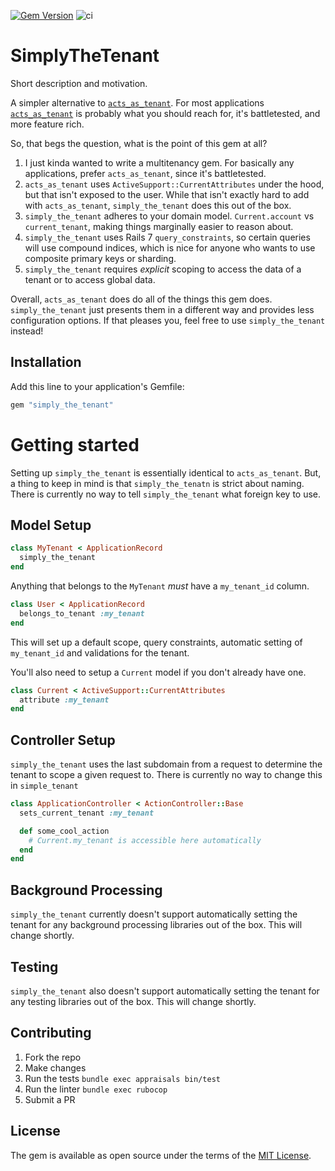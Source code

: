 [![Gem Version](https://badge.fury.io/rb/simply_the_tenant.svg)](https://badge.fury.io/rb/simply_the_tenant) ![ci](https://github.com/MSILycanthropy/simply_the_tenant/actions/workflows/ci.yml/badge.svg)

# SimplyTheTenant
Short description and motivation.

A simpler alternative to [`acts_as_tenant`](https://github.com/ErwinM/acts_as_tenant). For most applications [`acts_as_tenant`](https://github.com/ErwinM/acts_as_tenant) is probably what you should reach for, it's battletested, and more feature rich.

So, that begs the question, what is the point of this gem at all?

1. I just kinda wanted to write a multitenancy gem. For basically any applications, prefer `acts_as_tenant`, since it's battletested.
2. `acts_as_tenant` uses `ActiveSupport::CurrentAttributes` under the hood, but that isn't exposed to the user. While that isn't exactly hard to add with `acts_as_tenant`, `simply_the_tenant` does this out of the box.
3. `simply_the_tenant` adheres to your domain model. `Current.account` vs `current_tenant`, making things marginally easier to reason about.
4. `simply_the_tenant` uses Rails 7 `query_constraints`, so certain queries will use compound indices, which is nice for anyone who wants to use composite primary keys or sharding.
5. `simply_the_tenant` requires _explicit_ scoping to access the data of a tenant or to access global data.

Overall, `acts_as_tenant` does do all of the things this gem does. `simply_the_tenant` just presents them in a different way and provides less configuration options. If that pleases you, feel free to use `simply_the_tenant` instead!

## Installation
Add this line to your application's Gemfile:

```ruby
gem "simply_the_tenant"
```

# Getting started
Setting up `simply_the_tenant` is essentially identical to `acts_as_tenant`. But, a thing to keep in mind is that `simply_the_tenatn` is strict about naming. There is currently no way to tell `simply_the_tenant` what foreign key to use.

## Model Setup
```ruby
class MyTenant < ApplicationRecord
  simply_the_tenant
end
```

Anything that belongs to the `MyTenant` _must_ have a `my_tenant_id` column.
```ruby
class User < ApplicationRecord
  belongs_to_tenant :my_tenant
end
```

This will set up a default scope, query constraints, automatic setting of `my_tenant_id` and validations for the tenant.

You'll also need to setup a `Current` model if you don't already have one.
```ruby
class Current < ActiveSupport::CurrentAttributes
  attribute :my_tenant
end
```

## Controller Setup
`simply_the_tenant` uses the last subdomain from a request to determine the tenant to scope a given request to. There is currently no way to change this in `simple_tenant`

```ruby
class ApplicationController < ActionController::Base
  sets_current_tenant :my_tenant

  def some_cool_action
    # Current.my_tenant is accessible here automatically
  end
end
```

## Background Processing
`simply_the_tenant` currently doesn't support automatically setting the tenant for any background processing libraries out of the box. This will change shortly.

## Testing
`simply_the_tenant` also doesn't support automatically setting the tenant for any testing libraries out of the box. This will change shortly.

## Contributing
1. Fork the repo
2. Make changes
3. Run the tests `bundle exec appraisals bin/test`
4. Run the linter `bundle exec rubocop`
5. Submit a PR

## License
The gem is available as open source under the terms of the [MIT License](https://opensource.org/licenses/MIT).
